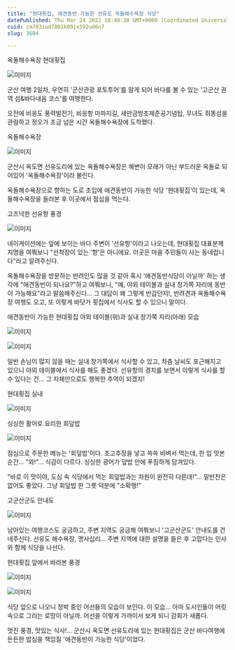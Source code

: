 ```yaml
---
title: "현대횟집, 애견동반 가능한 선유도 옥돌해수욕장 식당"
datePublished: Thu Mar 24 2022 18:48:38 GMT+0000 (Coordinated Universal Time)
cuid: cm703iud7001k09jx592ud6n7
slug: 3604

---
```



옥돌해수욕장 현대횟집

![이미지](https://cdn.hashnode.com/res/hashnode/image/upload/v1739254984455/9237f0d9-cad7-49d5-913e-a95252a88df6.jpeg)

군산 여행 2일차, 우연히 '군산관광 포토투어'를 알게 되어 바다를 볼 수 있는 '고군산 권역 섬&바다내음 코스'를 여행한다.

오전에 비응도 풍력발전기, 비응항 마파지길, 새만금방조제준공기념탑, 무녀도 쥐똥섬을 관람하고 정오가 조금 넘은 시간 옥돌해수욕장에 도착했다.

옥돌해수욕장

![이미지](https://cdn.hashnode.com/res/hashnode/image/upload/v1739254986628/7ee1be1c-e4f9-43f1-9d9f-60cca4a285bb.jpeg)

군산시 옥도면 선유도리에 있는 옥돌해수욕장은 해변이 모래가 아닌 부드러운 옥돌로 되어있어 '옥돌해수욕장'이라 불린다.

옥돌해수욕장으로 향하는 도로 초입에 애견동반이 가능한 식당 '현대횟집'이 있는데, 옥돌해수욕장을 들러본 후 이곳에서 점심을 먹는다.

고즈넉한 선유항 풍경

![이미지](https://cdn.hashnode.com/res/hashnode/image/upload/v1739254988925/195a6886-a4d3-4c54-a60a-42dbdbc5ed3f.jpeg)

네이게이션에는 앞에 보이는 바다 주변이 '선유항'이라고 나오는데, 현대횟집 대표분께 지명을 여쭤보니 "선착장이 있는 '항'은 아니에요. 이곳은 마을 주민들이 사는 동네랍니다"라고 알려주신다.

옥돌해수욕장을 방문하는 반려인도 많을 것 같아 혹시 '애견동반식당이 아닐까' 하는 생각에 "애견동반이 되나요?"하고 여쭤보니, "예, 야외 테이블과 실내 창가쪽 자리에 동반이 가능해요"라고 말씀해주신다... 그 대답이 왜 그렇게 반갑던지!, 반려견과 옥돌해수욕장 여행도 오고, 또 이렇게 바닷가 횟집에서 식사도 할 수 있으니 말이다.

애견동반이 가능한 현대횟집 야외 테이블(위)과 실내 창가쪽 자리(아래) 모습

![이미지](https://cdn.hashnode.com/res/hashnode/image/upload/v1739254990707/3a595449-13e3-4c43-a4ca-044baf6ad890.jpeg)

![이미지](https://cdn.hashnode.com/res/hashnode/image/upload/v1739254992794/ccbd657a-9c27-4221-8b3d-a6c10fe0539b.jpeg)

일반 손님이 많지 않을 때는 실내 창가쪽에서 식사할 수 있고, 차츰 날씨도 포근해지고 있으니 야외 테이블에서 식사를 해도 좋겠다. 선유항의 경치를 보면서 이렇게 식사를 할 수 있다는 건... 그 자체만으로도 행복한 추억이 되겠지!

현대횟집 실내

![이미지](https://cdn.hashnode.com/res/hashnode/image/upload/v1739254994603/576811d5-d07b-4fc9-879c-cbb30bb68ac5.jpeg)

싱싱한 활어로 요리한 회덮밥

![이미지](https://cdn.hashnode.com/res/hashnode/image/upload/v1739254996813/f12d796b-f6f8-49d0-b38c-4932e0119c9f.jpeg)

점심으로 주문한 메뉴는 '회덮밥'이다. 초고추장을 넣고 쓱쓱 비벼서 먹는데, 한 입 맛본 순간... "와!"... 식감이 다르다. 싱싱한 광어가 덮밥 안에 푸짐하게 담겨있다.

"바로 이 맛이야, 도심 속 식당에서 먹는 회덮밥과는 차원이 완전히 다른데!"... 밑반찬은 없어도 좋았다. 그냥 회덮밥 한 그릇 덕분에 "소확행!"

고군산군도 안내도

![이미지](https://cdn.hashnode.com/res/hashnode/image/upload/v1739254998939/f4fbdec9-c8ed-48ed-8535-6cf92d671b44.jpeg)

남아있는 여행코스도 궁금하고, 주변 지역도 궁금해 여쭤보니 '고군산군도' 안내도를 건네주신다. 선유도 해수욕장, 명사십리... 주변 지역에 대한 설명을 들은 후 고맙다는 인사와 함께 식당을 나선다.

현대횟집 앞에서 바라본 풍경

![이미지](https://cdn.hashnode.com/res/hashnode/image/upload/v1739255000616/145cf5ce-d0f3-47c8-9610-c112d88f1a42.jpeg)

![이미지](https://cdn.hashnode.com/res/hashnode/image/upload/v1739255003004/c8912ec7-94f8-40a2-9e65-25a03c6bd579.jpeg)

식당 앞으로 나오니 정박 중인 어선들의 모습이 보인다. 이 모습... 아마 도시인들이 머릿속으로 그리는 로망이 아닐까. 어선을 이렇게 가까이서 보게 되니 감회가 새롭다.

멋진 풍경, 맛있는 식사!... 군산시 옥도면 선유도리에 있는 현대횟집은 군산 바다여행에 든든한 밥심을 책임질 '애견동반이 가능한 식당'이었다.
